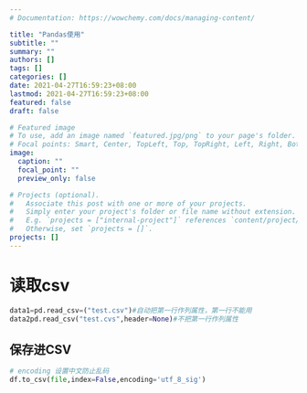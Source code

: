 ```yaml
---
# Documentation: https://wowchemy.com/docs/managing-content/

title: "Pandas使用"
subtitle: ""
summary: ""
authors: []
tags: []
categories: []
date: 2021-04-27T16:59:23+08:00
lastmod: 2021-04-27T16:59:23+08:00
featured: false
draft: false

# Featured image
# To use, add an image named `featured.jpg/png` to your page's folder.
# Focal points: Smart, Center, TopLeft, Top, TopRight, Left, Right, BottomLeft, Bottom, BottomRight.
image:
  caption: ""
  focal_point: ""
  preview_only: false

# Projects (optional).
#   Associate this post with one or more of your projects.
#   Simply enter your project's folder or file name without extension.
#   E.g. `projects = ["internal-project"]` references `content/project/deep-learning/index.md`.
#   Otherwise, set `projects = []`.
projects: []
---
```




# 读取csv

```python
data1=pd.read_csv=("test.csv")#自动把第一行作列属性，第一行不能用
data2pd.read_csv("test.cvs",header=None)#不把第一行作列属性
```

## 保存进CSV

```python
# encoding 设置中文防止乱码
df.to_csv(file,index=False,encoding='utf_8_sig')
```



